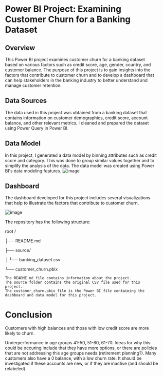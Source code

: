 # Power BI Project: Examining Customer Churn for a Banking Dataset
## Overview

This Power BI project examines customer churn for a banking dataset based on various factors such as credit score, age, gender, country, and customer balance. The purpose of this project is to gain insights into the factors that contribute to customer churn and to develop a dashboard that can help stakeholders in the banking industry to better understand and manage customer retention.

## Data Sources

The data used in this project was obtained from a banking dataset that contains information on customer demographics, credit score, account balance, and other relevant metrics. I cleaned and prepared the dataset using Power Query in Power BI.
## Data Model

In this project, I generated a data model by binning attributes such as credit score and category. This was done to group similar values together and to simplify the analysis of the data. The data model was created using Power BI's data modeling features.
![image](https://user-images.githubusercontent.com/64235016/233759728-92888bdd-7fa6-4f29-8607-54249be115b1.png)

## Dashboard

The dashboard developed for this project includes several visualizations that help to illustrate the factors that contribute to customer churn. 

![image](https://user-images.githubusercontent.com/64235016/233759714-549ed58d-7d64-4189-92d9-636f73eee2ff.png)

The repository has the following structure:

root /

├── README.md

├── source/

│   └── banking_dataset.csv

└── customer_churn.pbix

    The README.md file contains information about the project.
    The source folder contains the original CSV file used for this project.
    The customer_churn.pbix file is the Power BI file containing the dashboard and data model for this project.

# Conclusion

Customers with high balances and those with low credit score are more likely to churn.

Underperformance in age groups 41-50, 51-60, 61-70. Ideas for why this could be occuring include that they have more options, or there are policies that are not addressing this age groups needs (retirement planning?). Many customers also have a 0 balance, with a low churn rate. It should be investigated if these accounts are new, or if they are inactive (and should be relabeled). 
